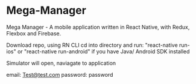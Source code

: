 # Mega-Manager
Mega Manager - A mobile application written in React Native, with Redux, Flexbox and Firebase.


Download repo, using RN CLI cd into directory and run:
"react-native run-ios" or "react-native run-android" if you have Java/ Android SDK installed

Simulator will open, naviagate to application

email: Test@test.com
password: password
